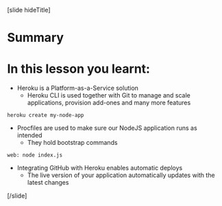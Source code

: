 [slide hideTitle]

# Summary

# In this lesson you learnt:

- Heroku is a Platform-as-a-Service solution
  - Heroku CLI is used together with Git to manage and scale applications, provision add-ones and many more features

`heroku create my-node-app`


- Procfiles are used to make sure our NodeJS application runs as intended
  - They hold bootstrap commands

`web: node index.js`

- Integrating GitHub with Heroku enables automatic deploys
  - The live version of your application automatically updates with the latest changes

[/slide]
